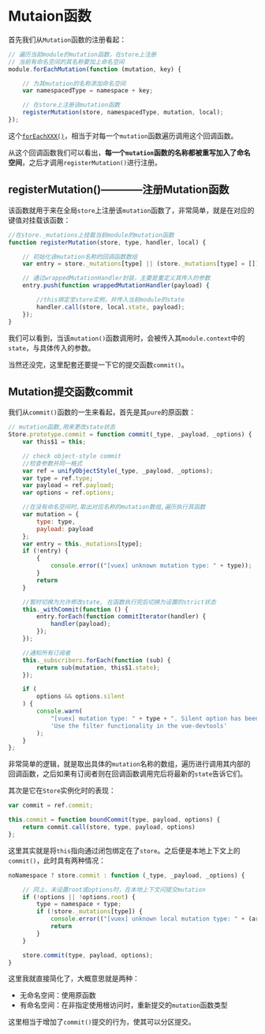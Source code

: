 # Mutaion函数

首先我们从`Mutation`函数的注册看起：

```js
// 遍历当前module的mutation函数，在store上注册
// 当前有命名空间的其名称要加上命名空间
module.forEachMutation(function (mutation, key) {

    // 为其mutation的名称添加命名空间
    var namespacedType = namespace + key;

    // 在store上注册该mutation函数
    registerMutation(store, namespacedType, mutation, local);
});
```

这个[`forEachXXX()`](../内部辅助方法/README.md#foreachxxxxmodule%e6%8c%87%e5%ae%9a%e5%b1%9e%e6%80%a7%e7%89%88%e6%9c%ac%e7%9a%84foreach)，相当于对每一个`mutation`函数遍历调用这个回调函数。

从这个回调函数我们可以看出，**每一个`mutation`函数的名称都被重写加入了命名空间**，之后才调用`registerMutation()`进行注册。

## registerMutation()————注册Mutation函数

该函数就用于来在全局`store`上注册该`mutation`函数了，非常简单，就是在对应的键值对挂载该函数：

```js
//在store._mutations上挂载当前module的mutation函数
function registerMutation(store, type, handler, local) {

    // 初始化该mutation名称的回调函数数组
    var entry = store._mutations[type] || (store._mutations[type] = []);

    // 通过wrappedMutationHandler封装，主要是重定义其传入的参数
    entry.push(function wrappedMutationHandler(payload) {

        //this绑定至store实例，并传入当前module的state
        handler.call(store, local.state, payload);
    });
}
```

我们可以看到，当该`mutation()`函数调用时，会被传入其`module.context`中的`state`，与具体传入的参数。

当然还没完，这里配套还要提一下它的提交函数`commit()`。

## Mutation提交函数commit

我们从`commit()`函数的一生来看起，首先是其`pure`的原函数：

```js
// mutation函数,用来更改state状态
Store.prototype.commit = function commit(_type, _payload, _options) {
    var this$1 = this;

    // check object-style commit
    //检查参数并同一格式
    var ref = unifyObjectStyle(_type, _payload, _options);
    var type = ref.type;
    var payload = ref.payload;
    var options = ref.options;

    //在没有命名空间时,取出对应名称的mutation数组,遍历执行其函数
    var mutation = {
        type: type,
        payload: payload
    };
    var entry = this._mutations[type];
    if (!entry) {
        {
            console.error(("[vuex] unknown mutation type: " + type));
        }
        return
    }

    //暂时切换为允许修改state, 在函数执行完后切换为设置的strict状态
    this._withCommit(function () {
        entry.forEach(function commitIterator(handler) {
            handler(payload);
        });
    });

    //通知所有订阅者
    this._subscribers.forEach(function (sub) {
        return sub(mutation, this$1.state);
    });

    if (
        options && options.silent
    ) {
        console.warn(
            "[vuex] mutation type: " + type + ". Silent option has been removed. " +
            'Use the filter functionality in the vue-devtools'
        );
    }
};
```

非常简单的逻辑，就是取出具体的`mutation`名称的数组，遍历进行调用其内部的回调函数，之后如果有订阅者则在回调函数调用完后将最新的`state`告诉它们。

其次是它在`Store`实例化时的表现：

```js
var commit = ref.commit;

this.commit = function boundCommit(type, payload, options) {
    return commit.call(store, type, payload, options)
};
```

这里其实就是将`this`指向通过闭包绑定在了`store`。之后便是本地上下文上的`commit()`，此时具有两种情况：

```js
noNamespace ? store.commit : function (_type, _payload, _options) {

    // 同上，未设置root或options时，在本地上下文问提交mutation
    if (!options || !options.root) {
        type = namespace + type;
        if (!store._mutations[type]) {
            console.error(("[vuex] unknown local mutation type: " + (args.type) + ", global type: " + type));
            return
        }
    }

    store.commit(type, payload, options);
}
```

这里我就直接简化了，大概意思就是两种：

- 无命名空间：使用原函数
- 有命名空间：在非指定使用根访问时，重新提交的`mutation`函数类型

这里相当于增加了`commit()`提交的行为，使其可以分区提交。

